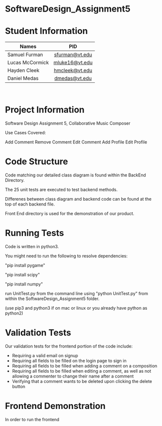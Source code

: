 # SoftwareDesign_Assignment5
<h1>Student Information</h1>

| Names           | PID            |
| --------------- |:--------------:|
| Samuel Furman   | sfurman@vt.edu |
| Lucas McCormick | mluke16@vt.edu |
| Hayden Cleek    | hmcleek@vt.edu |
| Daniel Medas    | dmedas@vt.edu  |    

<br>

<h1>Project Information</h1>

Software Design Assignment 5, Collaborative Music Composer

Use Cases Covered:

Add Comment
Remove Comment
Edit Comment
Add Profile
Edit Profile

<h1>Code Structure</h1>

Code matching our detailed class diagram is found within the BackEnd Directory.

The 25 unit tests are executed to test backend methods.

Differenes between class diagram and backend code can be found at the top of each backend file.

Front End directory is used for the demonstration of our product.

<h1>Running Tests</h1>

Code is written in python3.

You might need to run the following to resolve dependencies:

"pip install pygame"

"pip install scipy"

"pip install numpy"

run UnitTest.py from the command line using "python UnitTest.py" from within the
SoftwareDesign_Assignment5 folder.  

(use pip3 and python3 if on mac or linux or you already have python as python2)

<h1>Validation Tests</h1>

Our validation tests for the frontend portion of the code include:

<ul>
  <li>Requiring a valid email on signup</li>
  <li>Requiring all fields to be filled on the login page to sign in</li>
  <li>Requiring all fields to be filled when adding a comment on a composition</li>
  <li>Requiring all fields to be filled when editing a comment, as well as not allowing a commenter to change their name after a comment</li>
  <li>Verifying that a comment wants to be deleted upon clicking the delete button</li>
</ul>

<h1>Frontend Demonstration</h1>

In order to run the frontend

